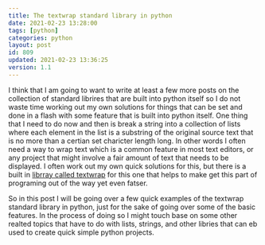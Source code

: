 ```yaml
---
title: The textwrap standard library in python
date: 2021-02-23 13:28:00
tags: [python]
categories: python
layout: post
id: 809
updated: 2021-02-23 13:36:25
version: 1.1
---
```


I think that I am going to want to write at least a few more posts on the collection of standard librires that are built into python itself so I do not waste time working out my own solutions for things that can be set and done in a flash with some feature that is built into python itself. One thing that I need to do now and then is break a string into a collection of lists where each element in the list is a substring of the original source text that is no more than a certian set charicter length long. In other words I often need a way to wrap text which is a common feature in most text editors, or any project that might involve a fair amount of text that needs to be displayed. I often work out my own quick solutions for this, but there is a built in [librray called textwrap](https://docs.python.org/3.7/library/textwrap.html) for this one that helps to make get this part of programing out of the way yet even fatser.

So in this post I will be going over a few quick examples of the textwrap standard library in python, just for the sake of going over some of the basic features. In the process of doing so I might touch base on some other realted topics that have to do with lists, strings, and other libries that can eb used to create quick simple python projects.

<!-- more -->
